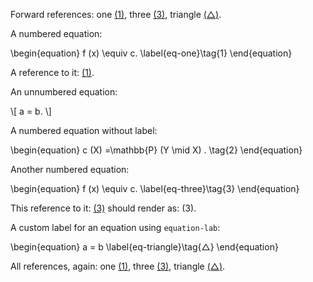 Forward references: one [(1)](#eq-one), three [(3)](#eq-three), triangle 
[($\triangle$)](#eq-triangle).

A numbered equation:

<span id="eq-one" class="tm-eqlabel"></span>
\begin{equation}
  f (x) \equiv c. \label{eq-one}\tag{1}
\end{equation}

A reference to it: [(1)](#eq-one).

An unnumbered equation:

\\[ a = b. \\]

A numbered equation without label:

\begin{equation}
  c (X) =\mathbb{P} (Y \mid X) . \tag{2}
\end{equation}

Another numbered equation:

<span id="eq-three" class="tm-eqlabel"></span>
\begin{equation}
  f (x) \equiv c. \label{eq-three}\tag{3}
\end{equation}

This reference to it: [(3)](#eq-three) should render as: (3).

A custom label for an equation using `equation-lab`:

<span id="eq-triangle"></span>
\begin{equation}
  a = b \label{eq-triangle}\tag{$\triangle$}
\end{equation}

All references, again: one [(1)](#eq-one), three [(3)](#eq-three), triangle 
[($\triangle$)](#eq-triangle).
